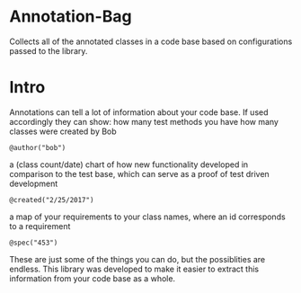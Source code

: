 # Annotation-Bag
Collects all of the annotated classes in a code base based on configurations passed to the library.

# Intro
Annotations can tell a lot of information about your code base. If used accordingly they can show:
how many test methods you have
how many classes were created by Bob

    @author("bob")

a (class count/date) chart of how new functionality developed in comparison to the test base, which can serve as a proof of test driven development

    @created("2/25/2017")
    
a map of your requirements to your class names, where an id corresponds to a requirement

    @spec("453")

These are just some of the things you can do, but the possiblities are endless.
This library was developed to make it easier to extract this information from your code base as a whole.